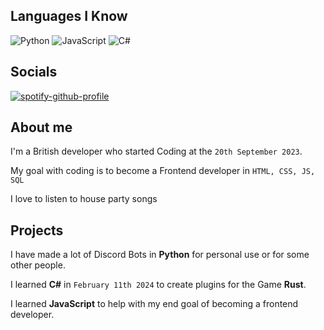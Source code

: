 ## Languages I Know

![Python](https://img.shields.io/badge/-Python-blue?style=flat-square&logo=python&logoColor=white)
![JavaScript](https://img.shields.io/badge/-JavaScript-yellow?style=flat-square&logo=javascript&logoColor=white)
![C#](https://img.shields.io/badge/-C%23-239120?style=flat-square&logo=c-sharp&logoColor=white)

## Socials

[![spotify-github-profile](https://spotify-github-profile.kittinanx.com/api/view?uid=31rtcrfqfnwm5ysu52yvw2bikpry&cover_image=true&theme=novatorem&show_offline=false&background_color=121212&interchange=false&bar_color=53b14f&bar_color_cover=false)](https://github.com/kittinan/spotify-github-profile)


## About me

I'm a British developer who started Coding at the `20th September 2023`.

My goal with coding is to become a Frontend developer in `HTML, CSS, JS, SQL`

I love to listen to house party songs

## Projects

I have made a lot of Discord Bots in **Python** for personal use or for some other people.

I learned **C#** in `February 11th 2024` to create plugins for the Game **Rust**.

I learned **JavaScript** to help with my end goal of becoming a frontend developer.
